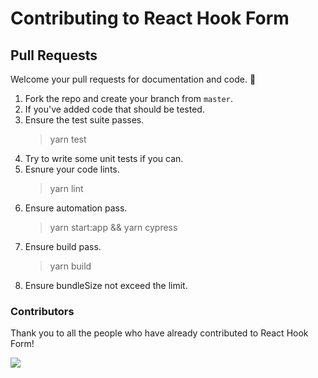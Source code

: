 
# Contributing to React Hook Form

## Pull Requests

Welcome your pull requests for documentation and code. 🙏

1. Fork the repo and create your branch from `master`.
2. If you've added code that should be tested.
3. Ensure the test suite passes.
	> yarn test
4. Try to write some unit tests if you can.
5. Esnure your code lints.
	> yarn lint
6. Ensure automation pass.
	> yarn start:app && yarn cypress
7. Ensure build pass.
	> yarn build
9. Ensure bundleSize not exceed the limit.

### Contributors

Thank you to all the people who have already contributed to React Hook Form!

<img src="https://opencollective.com/react-hook-form/contributors.svg?width=950" />

